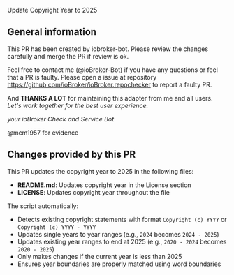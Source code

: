 Update Copyright Year to 2025

## General information 

This PR has been created by iobroker-bot. Please review the changes carefully and merge the PR if review is ok.

Feel free to contact me (@ioBroker-Bot) if you have any questions or feel that a PR is faulty. Please open a issue at repository https://github.com/ioBroker/ioBroker.repochecker to report a faulty PR.

And **THANKS A LOT** for maintaining this adapter from me and all users.
*Let's work together for the best user experience.*

*your*
*ioBroker Check and Service Bot*

@mcm1957 for evidence

## Changes provided by this PR

This PR updates the copyright year to 2025 in the following files:

- **README.md**: Updates copyright year in the License section
- **LICENSE**: Updates copyright year throughout the file

The script automatically:
- Detects existing copyright statements with format `Copyright (c) YYYY` or `Copyright (c) YYYY - YYYY`
- Updates single years to year ranges (e.g., `2024` becomes `2024 - 2025`)
- Updates existing year ranges to end at 2025 (e.g., `2020 - 2024` becomes `2020 - 2025`)
- Only makes changes if the current year is less than 2025
- Ensures year boundaries are properly matched using word boundaries
